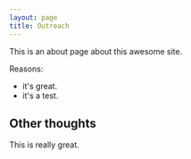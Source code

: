 ```yaml
---
layout: page
title: Outreach
---
```


This is an about page about this awesome site.

Reasons:
- it's great.
- it's a test.

## Other thoughts

This is really great.
